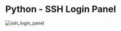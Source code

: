 # Python - SSH Login Panel

![ssh_login_panel](https://cloud.githubusercontent.com/assets/15425071/15801664/5b2e4f8c-2a6a-11e6-9ef8-3de69cd51d2f.png)
